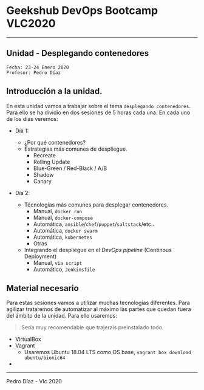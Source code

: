# Geekshub DevOps Bootcamp VLC2020
----

## Unidad - Desplegando contenedores

```
Fecha: 23-24 Enero 2020
Profesor: Pedro Díaz
```


## Introducción a la unidad.

En esta unidad vamos a trabajar sobre el tema `desplegando contenedores`. Para ello se ha dividio en dos sesiones de 5 horas cada una. En cada uno de los días veremos:

- Día 1:
    - ¿Por qué contenedores?
    - Estrategias más comunes de despliegue.
        - Recreate
        - Rolling Update
        - Blue-Green / Red-Black / A/B
        - Shadow
        - Canary

- Día 2:
    - Técnologías más comunes para desplegar contenedores.
        - Manual, `docker run`
        - Manual, `docker-compose`
        - Automática, `ansible`/`chef`/`puppet`/`saltstack`/etc..
        - Automática, `docker swarm`
        - Automática, `kubernetes`
        - Otras
    - Integrando el despliegue en el _DevOps pipeline_ (Continous Deployment)
        - Manual, `via script`
        - Automático, `Jenkinsfile`

## Material necesario

Para estas sesiones vamos a utilizar muchas tecnologias diferentes. Para agilizar trataremos de automatizar al máximo las partes que quedan fuera del ámbito de la unidad. Para ello usaremos:

> Sería muy recomendable que trajerais preinstalado todo.

- VirtualBox
- Vagrant
    - Usaremos Ubuntu 18.04 LTS como OS base, `vagrant box download ubuntu/bionic64`
-

----

Pedro Díaz - Vlc 2020
